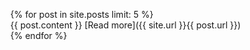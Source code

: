 <ul class="posts">
{% for post in site.posts limit: 5 %}
  <div class="post_info">
    {{ post.content }}
    [Read more]({{ site.url }}{{ post.url }})
  </div>
  {% endfor %}
</ul>
